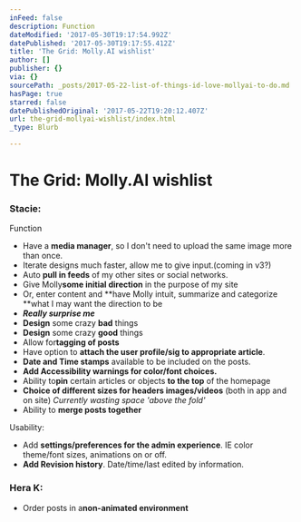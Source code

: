```yaml
---
inFeed: false
description: Function
dateModified: '2017-05-30T19:17:54.992Z'
datePublished: '2017-05-30T19:17:55.412Z'
title: 'The Grid: Molly.AI wishlist'
author: []
publisher: {}
via: {}
sourcePath: _posts/2017-05-22-list-of-things-id-love-mollyai-to-do.md
hasPage: true
starred: false
datePublishedOriginal: '2017-05-22T19:20:12.407Z'
url: the-grid-mollyai-wishlist/index.html
_type: Blurb

---
```

# The Grid: Molly.AI wishlist

### Stacie:

Function

* Have a **media manager**, so I don't need to upload the same image more than once.
* Iterate designs much faster, allow me to give input.(coming in v3?)
* Auto **pull in feeds** of my other sites or social networks.
* Give Molly**some initial direction** in the purpose of my site
* Or, enter content and **have Molly intuit, summarize and categorize **what I may want the direction to be
* _**Really surprise me**_
* **Design** some crazy **bad** things
* **Design** some crazy **good** things
* Allow for**tagging of posts**
* Have option to **attach the user profile/sig to appropriate article**.
* **Date and Time stamps** available to be included on the posts.
* **Add Accessibility warnings for color/font choices.**
* Ability to**pin** certain articles or objects **to the top** of the homepage
* **Choice of different sizes for headers images/videos** (both in app and on site) _Currently wasting space 'above the fold'_
* Ability to **merge posts together**

Usability:

* Add **settings/preferences for the admin experience**. IE color theme/font sizes, animations on or off.
* **Add Revision history**. Date/time/last edited by information.

### Hera K:

* Order posts in a**non-animated environment**